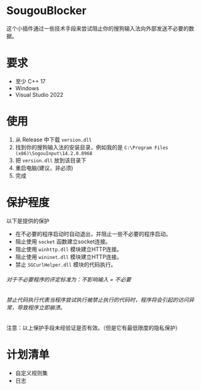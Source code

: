 # SougouBlocker
这个小插件通过一些技术手段来尝试阻止你的搜狗输入法向外部发送不必要的数据。

# 要求
- 至少 C++ 17
- Windows
- Visual Studio 2022

# 使用
1. 从 Release 中下载 `version.dll`
2. 找到你的搜狗输入法的安装目录，例如我的是 `C:\Program Files (x86)\SogouInput\14.2.0.8968`
3. 把 `version.dll` 放到该目录下
4. 重启电脑(建议，非必须)
5. 完成

# 保护程度 
以下是提供的保护
- 在不必要的程序启动时自动退出，并阻止一些不必要的程序启动。
- 阻止使用 `socket` 函数建立socket连接。
- 阻止使用 `winhttp.dll` 模块建立HTTP连接。
- 阻止使用 `wininet.dll` 模块建立HTTP连接。
- 禁止 `SGCurlHelper.dll` 模块的代码执行。

<h6>对于不必要程序的评定标准为：不影响输入 = 不必要</h6>
<h6>禁止代码执行代表当程序尝试执行被禁止执行的代码时，程序将会引起的访问异常，导致程序立即崩溃。</h6>

注意：以上保护手段未经验证是否有效。（但是它有最低限度的隐私保护）

# 计划清单
- 自定义规则集
- 日志
